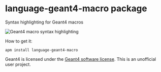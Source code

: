 # language-geant4-macro package

Syntax highlighting for Geant4 macros

![Geant4 macro syntax highlighting](https://cloud.githubusercontent.com/assets/2887977/13701435/36f50f72-e788-11e5-979d-4b54cb99715c.png)

How to get it:

```
apm install language-geant4-macro
```

Geant4 is licensed under the
[Geant4 software license](http://geant4.web.cern.ch/geant4/license/LICENSE.html).
This is an unofficial user project.
